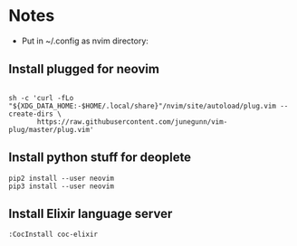 # Notes

- Put in ~/.config as nvim directory:

## Install plugged for neovim

```

sh -c 'curl -fLo "${XDG_DATA_HOME:-$HOME/.local/share}"/nvim/site/autoload/plug.vim --create-dirs \
       https://raw.githubusercontent.com/junegunn/vim-plug/master/plug.vim'
```

## Install python stuff for deoplete

```
pip2 install --user neovim
pip3 install --user neovim
```

## Install Elixir language server

```
:CocInstall coc-elixir
```

